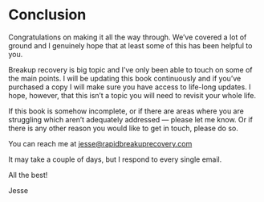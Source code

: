 # Conclusion

Congratulations on making it all the way through. We’ve covered a lot of ground and I genuinely hope that at least some of this has been helpful to you.

Breakup recovery is big topic and I’ve only been able to touch on some of the main points. I will be updating this book continuously and if you’ve purchased a copy I will make sure you have access to life-long updates. I hope, however, that this isn’t a topic you will need to revisit your whole life.

If this book is somehow incomplete, or if there are areas where you are struggling which aren’t adequately addressed — please let me know. Or if there is any other reason you would like to get in touch, please do so.

You can reach me at jesse@rapidbreakuprecovery.com

It may take a couple of days, but I respond to every single email.

All the best!

Jesse